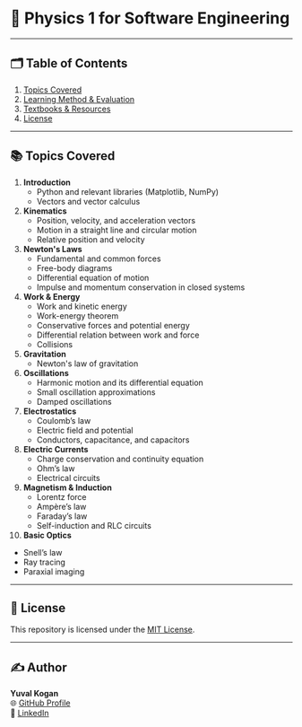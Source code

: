 # 📘 Physics 1 for Software Engineering  

---

## 🗂️ Table of Contents  
1. [Topics Covered](#-topics-covered)  
2. [Learning Method & Evaluation](#-learning-method--evaluation)  
3. [Textbooks & Resources](#-textbooks--resources)  
4. [License](#-license)  

---

## 📚 Topics Covered  
1. **Introduction**  
   - Python and relevant libraries (Matplotlib, NumPy)  
   - Vectors and vector calculus  
2. **Kinematics**  
   - Position, velocity, and acceleration vectors  
   - Motion in a straight line and circular motion  
   - Relative position and velocity  
3. **Newton's Laws**  
   - Fundamental and common forces  
   - Free-body diagrams  
   - Differential equation of motion  
   - Impulse and momentum conservation in closed systems  
4. **Work & Energy**  
   - Work and kinetic energy  
   - Work-energy theorem  
   - Conservative forces and potential energy  
   - Differential relation between work and force  
   - Collisions  
5. **Gravitation**  
   - Newton's law of gravitation  
6. **Oscillations**  
   - Harmonic motion and its differential equation  
   - Small oscillation approximations  
   - Damped oscillations  
7. **Electrostatics**  
   - Coulomb’s law  
   - Electric field and potential  
   - Conductors, capacitance, and capacitors  
8. **Electric Currents**  
   - Charge conservation and continuity equation  
   - Ohm’s law  
   - Electrical circuits  
9. **Magnetism & Induction**  
   - Lorentz force  
   - Ampère’s law  
   - Faraday’s law  
   - Self-induction and RLC circuits  
10. **Basic Optics**  
   - Snell’s law  
   - Ray tracing  
   - Paraxial imaging  

---

## 📜 License  
This repository is licensed under the [MIT License](LICENSE).  

---

## ✍️ Author  
**Yuval Kogan**  
🌐 [GitHub Profile](https://github.com/KoganTheDev)  
📇 [LinkedIn](https://www.linkedin.com/in/yuval-kogan)  
